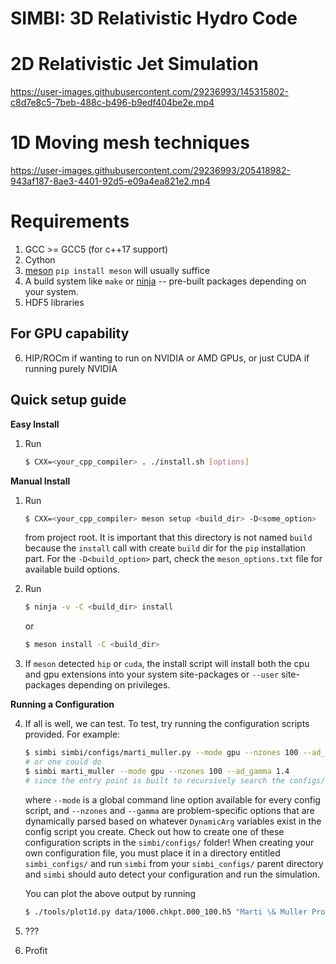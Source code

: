 # SIMBI: 3D Relativistic Hydro Code

# 2D Relativistic Jet Simulation

<https://user-images.githubusercontent.com/29236993/145315802-c8d7e8c5-7beb-488c-b496-b9edf404be2e.mp4>

# 1D Moving mesh techniques

<https://user-images.githubusercontent.com/29236993/205418982-943af187-8ae3-4401-92d5-e09a4ea821e2.mp4>



# Requirements

1)  GCC \>= GCC5 (for c++17 support)
2)  Cython
3)  [meson](https://mesonbuild.com/Getting-meson.html)
    `pip install meson` will usually suffice
4)  A build system like `make` or
    [ninja](https://github.com/ninja-build/ninja/wiki/Pre-built-Ninja-packages)
    -- pre-built packages depending on your system.
5)  HDF5 libraries

## For GPU capability

6)  HIP/ROCm if wanting to run on NVIDIA or AMD GPUs, or just CUDA if
    running purely NVIDIA

## Quick setup guide

<strong>Easy Install</strong>
1) Run 
    ```bash
    $ CXX=<your_cpp_compiler> . ./install.sh [options]
    ```

<strong>Manual Install</strong>
1)  Run

    ``` bash
    $ CXX=<your_cpp_compiler> meson setup <build_dir> -D<some_option>
    ```

    from project root. It is important that this directory is not named
    `build` because the `install` call with create `build` dir for the `pip`
    installation part. For the `-D<build_option>` part, check the
    `meson_options.txt` file for available build options.

2)  Run
    ``` bash
    $ ninja -v -C <build_dir> install
    ```

    or

    ``` bash
    $ meson install -C <build_dir>
    ```

3)  If `meson` detected `hip` or `cuda`, the install script will install
    both the cpu and gpu extensions into your system site-packages or
    `--user` site-packages depending on privileges.

<strong>Running a Configuration</strong>

4)  If all is well, we can test. To test, try running the configuration
    scripts provided. For example:

    ``` bash
    $ simbi simbi/configs/marti_muller.py --mode gpu --nzones 100 --ad_gamma 1.4 
    # or one could do 
    $ simbi marti_muller --mode gpu --nzones 100 --ad_gamma 1.4
    # since the entry point is built to recursively search the configs/ folder for valid .py scripts now
    ```

    where `--mode` is a global command line option available for every
    config script, and `--nzones` and `--gamma` are problem-specific options
    that are dynamically parsed based on whatever `DynamicArg` variables
    exist in the config script you create. Check out how to create one of
    these configuration scripts in the `simbi/configs/` folder! When creating
    your own configuration file, you must place it in a directory entitled `simbi_configs/` and run `simbi` from your `simbi_configs/` parent directory and `simbi` should auto detect your configuration and run the simulation.

    You can plot the above output by running 
    ``` bash
    $ ./tools/plot1d.py data/1000.chkpt.000_100.h5 "Marti \& Muller Problem 1" --field rho v p --tex
    ```
5)  ???
6)  Profit


